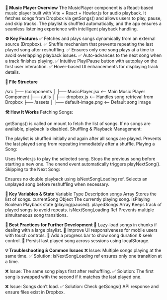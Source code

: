 **📌 Music Player Overview**
The MusicPlayer component is a React-based music player built with Vite + React + Howler.js for audio playback. It fetches songs from Dropbox via getSongs() and allows users to play, pause, and skip tracks. The playlist is shuffled automatically, and the app ensures a seamless listening experience with intelligent playback handling.

**⚙️ Key Features**
✅ Fetches and plays songs dynamically from an external source (Dropbox).
✅ Shuffle mechanism that prevents repeating the last played song after reshuffling.
✅ Ensures only one song plays at a time to avoid overlapping playback issues.
✅ Auto-advances to the next song when a track finishes playing.
✅ Intuitive Play/Pause button with autoplay on the first user interaction.
✅ Hover-based UI enhancements for displaying track details.

**📂 File Structure**

/src
  ├── /components
  │     ├── MusicPlayer.jsx  <-- Main Music Player Component
  ├── /utils
  │     ├── dropbox.js  <-- Handles song retrieval from Dropbox
  ├── /assets
  │     ├── default-image.png  <-- Default song image
  
**🛠️ How It Works**
Fetching Songs:

getSongs() is called on mount to fetch the list of songs.
If no songs are available, playback is disabled.
Shuffling & Playback Management:

The playlist is shuffled initially and again after all songs are played.
Prevents the last played song from repeating immediately after a shuffle.
Playing a Song:

Uses Howler.js to play the selected song.
Stops the previous song before starting a new one.
The onend event automatically triggers playNextSong().
Skipping to the Next Song:

Ensures no double playback using isNextSongLoading ref.
Selects an unplayed song before reshuffling when necessary.

**🔧 Key Variables & State**
Variable	Type	Description
songs	Array	Stores the list of songs.
currentSong	Object	The currently playing song.
isPlaying	Boolean	Playback state (playing/paused).
playedSongs	Array	Keeps track of played songs to avoid repeats.
isNextSongLoading	Ref	Prevents multiple simultaneous song transitions.

**🎯 Best Practices for Further Development**
🔹 Lazy-load songs in chunks if dealing with a large playlist.
🔹 Improve UI responsiveness for mobile users with touch controls.
🔹 Add a progress bar to show song duration & seek control.
🔹 Persist last played song across sessions using localStorage.

**💡 Troubleshooting & Common Issues**
❌ Issue: Multiple songs playing at the same time.
✅ Solution: isNextSongLoading ref ensures only one transition at a time.

❌ Issue: The same song plays first after reshuffling.
✅ Solution: The first song is swapped with the second if it matches the last played one.

❌ Issue: Songs don’t load.
✅ Solution: Check getSongs() API response and ensure files exist in Dropbox.
